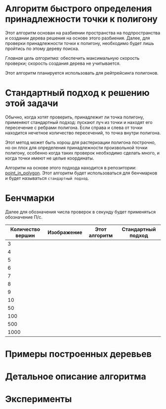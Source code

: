 # Алгоритм быстрого определения принадлежности точки к полигону

Этот алгоритм основан на разбиении пространства на подпространства и создании дерева решения на основе этого разбиения. Далее, для проверки принадлежности точки к полигону, необходимо будет лишь пройтись по этому дереву поиска.

_Главная цель алгоритма:_ обеспечить максимальную скорость проверки; скорость создания дерева не учитывается.

Этот алгоритм планируется использовать для рейтрейсинга полигонов.

# Стандартный подход к решению этой задачи

Обычно, когда хотят проверить, принадлежит ли точка полигону, применяют стандартный подход: пускают луч из точки и находят его пересечение с ребрами полигона. Если справа и слева от точки находится нечетное количество пересечений, то точка внутри полигона.

Этот метод может быть хорош для растеризации полигона построчно, но он плох для определения принадлежности произвольной точки полигону, особенно когда таких проверок необходимо сделать много, и когда точки имеют не целые координаты.

Алгоритм на основе этого подхода находится в репозитории: [point\_in\_polygon](point_in_polygon). Этот алгоритм будет использоваться для бенчмарков и будет называться `стандартный подход`. 

# Бенчмарки

Далее для обозначения числа проверок в секунду будет применяться обозначение П/с.

|Количество вершин|Изображение|Этот алгоритм|Стандартный подход|
|-|-|-|-|
|3| | | |
|4| | | |
|5| | | |
|6| | | |
|7| | | |
|8| | | |
|9| | | |
|10| | | |
|50| | | |
|100| | | |
|500| | | |
|1000| | | |

# Примеры построенных деревьев

# Детальное описание алгоритма

# Эксперименты